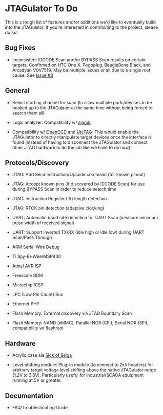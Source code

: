 JTAGulator To Do
================

This is a rough list of features and/or additions we'd like to eventually build into the JTAGulator. If you're interested in contributing to the project, please do so!


Bug Fixes
---------

* Inconsistent IDCODE Scan and/or BYPASS Scan results on certain targets. Confirmed on HTC One X, Pogoplug, BeagleBone Black, and Arcadyan VGV7519. May be multiple issues or all due to a single root cause. See [Issue #3][0]  


General
-------

* Select starting channel for scan (to allow multiple ports/devices to be hooked up to the JTAGulator at the same time without being forced to search them all)

* Logic analyzer: Compatibility w/ [sigrok][3]

* Compatibility w/ [OpenOCD][1] and [UrJTAG][2]: This would enable the JTAGulator to directly manipulate target devices once the interface is found (instead of having to disconnect the JTAGulator and connect other JTAG hardware to do the job like we have to do now). 


Protocols/Discovery
-------------------

* JTAG: Add Send Instruction/Opcode command (for known pinout)

* JTAG: Accept known pins (if discovered by IDCODE Scan) for use during BYPASS Scan in order to reduce search time

* JTAG: Instruction Register (IR) length detection

* JTAG: RTCK pin detection (adaptive clocking)

* UART: Automatic baud rate detection for UART Scan (measure minimum pulse width of received signal)

* UART: Support inverted TX/RX (idle high or idle low) during UART Scan/Pass Through

* ARM Serial Wire Debug

* TI Spy-Bi-Wire/MSP430

* Atmel AVR ISP

* Freescale BDM

* Microchip ICSP

* LPC (Low Pin Count) Bus

* Ethernet PHY

* Flash Memory: External discovery via JTAG Boundary Scan

* Flash Memory: NAND (eMMC), Parallel NOR (CFI), Serial NOR (SPI), compatibility w/ [flashrom][4] 


Hardware
--------

* Acrylic case ala [Sick of Beige][5]

* Level-shifting module: Plug-in module (to connect to 2x5 headers) for arbitrary target voltage level shifting above the native JTAGulator range (1.2V to 3.3V). Particularly useful for industrial/SCADA equipment running at 5V or greater.


Documentation
-------------

* FAQ/Troubleshooting Guide


[0]: https://github.com/grandideastudio/jtagulator/issues/3
[1]: http://openocd.sourceforge.net
[2]: http://urjtag.org
[3]: http://sigrok.org
[4]: http://flashrom.org
[5]: http://dangerousprototypes.com/docs/Sick_of_Beige_compatible_cases
